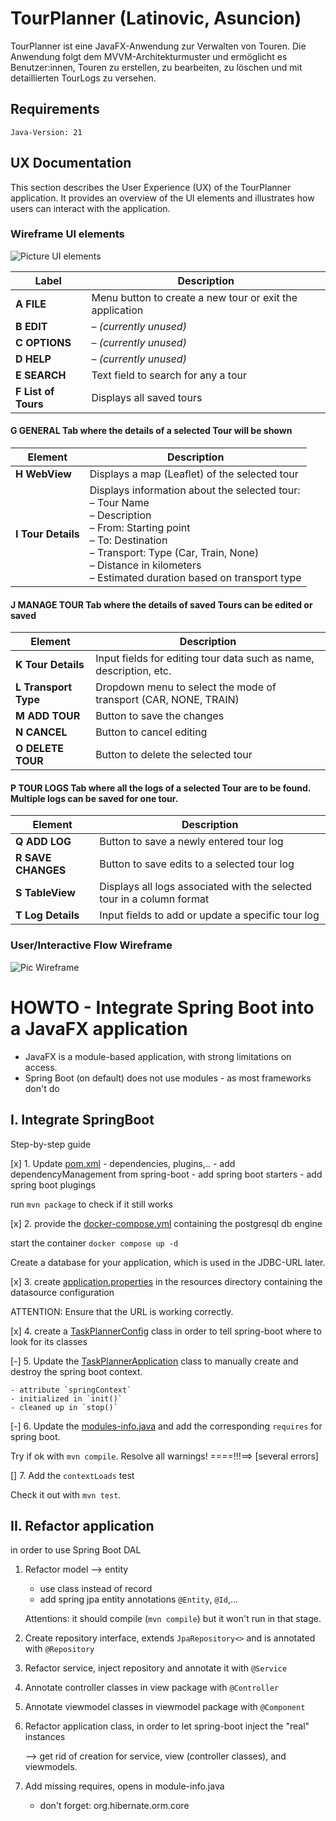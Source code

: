 # TourPlanner (Latinovic, Asuncion)

TourPlanner ist eine JavaFX-Anwendung zur Verwalten von Touren.
Die Anwendung folgt dem MVVM-Architekturmuster und ermöglicht es Benutzer:innen, Touren zu erstellen,
zu bearbeiten, zu löschen und mit detaillierten TourLogs zu versehen.

## Requirements
```
Java-Version: 21
```

## UX Documentation

This section describes the User Experience (UX) of the TourPlanner application.
It provides an overview of the UI elements and illustrates how users can interact with the application.

### Wireframe UI elements
![Picture UI elements](TPUIelements.png)

| Label               | Description                                              |
| ------------------- |----------------------------------------------------------|
| **A FILE**          | Menu button to create a new tour or exit the application |
| **B EDIT**          | – *(currently unused)*                                   |
| **C OPTIONS**       | – *(currently unused)*                                   |
| **D HELP**          | – *(currently unused)*                                   |
| **E SEARCH**        | Text field to search for any a tour                      |
| **F List of Tours** | Displays all saved tours                                 |

#### G GENERAL Tab where the details of a selected Tour will be shown  
| Element            | Description                                                                                                                                                                                                                                      |
|--------------------|--------------------------------------------------------------------------------------------------------------------------------------------------------------------------------------------------------------------------------------------------|
| **H WebView**      | Displays a map (Leaflet) of the selected tour                                                                                                                                                                                                    |
| **I Tour Details** | Displays information about the selected tour:<br>– Tour Name<br>– Description<br>– From: Starting point<br>– To: Destination<br>– Transport: Type (Car, Train, None)<br>– Distance in kilometers<br>– Estimated duration based on transport type |

#### J MANAGE TOUR Tab where the details of saved Tours can be edited or saved  
| Element              | Description                                                       |
| -------------------- |-------------------------------------------------------------------|
| **K Tour Details**   | Input fields for editing tour data such as name, description, etc. |
| **L Transport Type** | Dropdown menu to select the mode of transport (CAR, NONE, TRAIN)  |
| **M ADD TOUR**       | Button to save the changes                                        |
| **N CANCEL**         | Button to cancel editing                                          |
| **O DELETE TOUR**    | Button to delete the selected tour                    |

#### P TOUR LOGS	Tab where all the logs of a selected Tour are to be found. Multiple logs can be saved for one tour.  
| Element            | Description                                                            |
|--------------------| ---------------------------------------------------------------------- |
| **Q ADD LOG**      | Button to save a newly entered tour log                                |
| **R SAVE CHANGES** | Button to save edits to a selected tour log                            |
| **S TableView**    | Displays all logs associated with the selected tour in a column format |
| **T Log Details**  | Input fields to add or update a specific tour log                      |
 

### User/Interactive Flow Wireframe  
![Pic Wireframe](TPWireframe.png)






# HOWTO - Integrate Spring Boot into a JavaFX application
- JavaFX is a module-based application, with strong limitations on access.
- Spring Boot (on default) does not use modules - as most frameworks don't do

## I. Integrate SpringBoot
Step-by-step guide

[x] 1. Update [pom.xml](pom.xml) - dependencies, plugins,..
    - add dependencyManagement from spring-boot
    - add spring boot starters
    - add spring boot plugings

   run `mvn package` to check if it still works

[x] 2. provide the [docker-compose.yml](docker-compose.yml) containing the postgresql db engine

   start the container `docker compose up -d`

   Create a database for your application, which is used in the JDBC-URL later.

[x] 3. create [application.properties](src/main/resources/application.properties) in the resources directory
   containing the datasource configuration

   ATTENTION: Ensure that the URL is working correctly.

[x] 4. create a [TaskPlannerConfig](src/main/java/at/fhtw/bif/swen/taskplannerfx/TaskPlannerConfig.java) class
   in order to tell spring-boot where to look for its classes

[-] 5. Update the [TaskPlannerApplication](src/main/java/at/fhtw/bif/swen/taskplannerfx/TaskPlannerApplication.java) class to manually create and destroy the spring boot context.

    - attribute `springContext`
    - initialized in `init()`
    - cleaned up in `stop()`

[-] 6. Update the [modules-info.java](/src/main/java/module-info.java) and add the corresponding `requires` for spring boot.

   Try if ok with `mvn compile`. Resolve all warnings!
   ====!!!==> [several errors] 

[] 7. Add the `contextLoads` test

   Check it out with `mvn test`.

## II. Refactor application
in order to use Spring Boot DAL

1. Refactor model --> entity

    - use class instead of record
    - add spring jpa entity annotations `@Entity`, `@Id`,...

   Attentions: it should compile (`mvn compile`) but it won't run in that stage.

2. Create repository interface, extends `JpaRepository<>` and is annotated with `@Repository`

3. Refactor service, inject repository and annotate it with `@Service`

4. Annotate controller classes in view package with `@Controller`

5. Annotate viewmodel classes in viewmodel package with `@Component`

6. Refactor application class, in order to let spring-boot inject the "real" instances

   --> get rid of creation for service, view (controller classes), and viewmodels.

7. Add missing requires, opens in module-info.java

    - don't forget: org.hibernate.orm.core